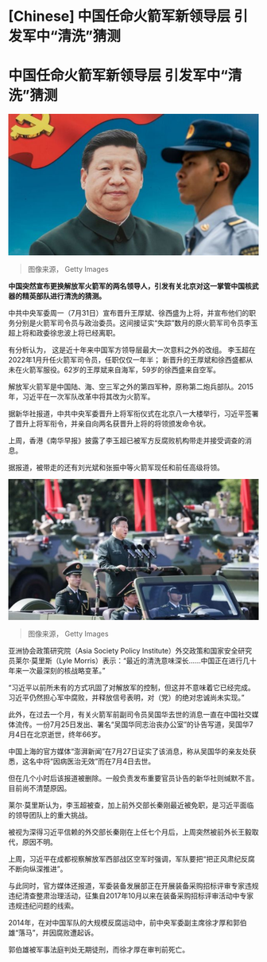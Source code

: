 # [Chinese] 中国任命火箭军新领导层 引发军中“清洗”猜测

#  中国任命火箭军新领导层 引发军中“清洗”猜测


![习近平](_130601097_gettyimages-987863050.jpg)

> 图像来源，  Getty Images

**中国突然宣布更换解放军火箭军的两名领导人，引发有关北京对这一掌管中国核武器的精英部队进行清洗的猜测。**

中共中央军委周一（7月31日）宣布晋升王厚斌、徐西盛为上将，并宣布他们的职务分别是火箭军司令员与政治委员。这间接证实“失踪”数月的原火箭军司令员李玉超上将和政委徐忠波上将已经离职。

有分析认为， 这是近十年来中国军方领导层最大一次意料之外的改组。 李玉超在2022年1月升任火箭军司令员，任职仅仅一年半； 新晋升的王厚斌和徐西盛都从未在火箭军服役。62岁的王厚斌来自海军，59岁的徐西盛来自空军。

解放军火箭军是中国陆、海、空三军之外的第四军种，原称第二炮兵部队。2015年，习近平在一次军队改革中将其改为火箭军。

据新华社报道，中共中央军委晋升上将军衔仪式在北京八一大楼举行，习近平签署了晋升上将军衔令，并亲自向两名获晋升上将的将领颁发命令状。

上周，香港《南华早报》披露了李玉超已被军方反腐败机构带走并接受调查的消息。

据报道，被带走的还有刘光斌和张振中等火箭军现任和前任高级将领。

![习近平](_130601099_gettyimages-1092968744.jpg)

> 图像来源，  Getty Images

亚洲协会政策研究院（Asia Society Policy Institute）外交政策和国家安全研究员莱尔·莫里斯（Lyle Morris）表示：“最近的清洗意味深长……中国正在进行几十年来一次最深刻的核战略变革。”

“习近平以前所未有的方式巩固了对解放军的控制，但这并不意味着它已经完成。习近平仍然担心军中腐败，并释放信号表明，对（党）的绝对忠诚尚未实现。”

此外，在过去一个月，有关火箭军前副司令员吴国华去世的消息一直在中国社交媒体流传。一份7月25日发出、署名“吴国华同志治丧办公室”的讣告写道，吴国华7月4日在北京逝世，终年66岁。

中国上海的官方媒体“澎湃新闻”在7月27日证实了该消息，称从吴国华的亲友处获悉，这名中将“因病医治无效”而在7月4日去世。

但在几个小时后该报道被删除。一般负责发布重要官员讣告的新华社则缄默不言。目前尚不清楚原因。

莱尔·莫里斯认为，李玉超被查，加上前外交部长秦刚最近被免职，是习近平面临的领导团队上的重大挑战。

被视为深得习近平信赖的外交部长秦刚在上任七个月后，上周突然被前外长王毅取代，原因不明。

上周，习近平在成都视察解放军西部战区空军时强调，军队要把“把正风肃纪反腐不断向纵深推进”。

与此同时，官方媒体还报道，军委装备发展部正在开展装备采购招标评审专家违规违纪清查整肃治理活动，征集自2017年10月以来在装备采购招标评审活动中专家违规违纪问题的线索。

2014年，在对中国军队的大规模反腐运动中，前中央军委副主席徐才厚和郭伯雄“落马”，并因腐败遭起诉。

郭伯雄被军事法庭判处无期徒刑，而徐才厚在审判前死亡。


